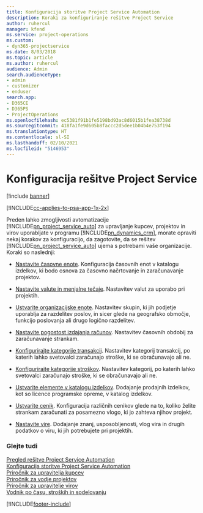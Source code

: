 ```yaml
---
title: Konfiguracija storitve Project Service Automation
description: Koraki za konfiguriranje rešitve Project Service
author: ruhercul
manager: kfend
ms.service: project-operations
ms.custom:
- dyn365-projectservice
ms.date: 8/03/2018
ms.topic: article
ms.author: ruhercul
audience: Admin
search.audienceType:
- admin
- customizer
- enduser
search.app:
- D365CE
- D365PS
- ProjectOperations
ms.openlocfilehash: ec5381f91b1fe5198bd93ac8d6015b1fea38738d
ms.sourcegitcommit: 418fa1fe9d605b8faccc2d5dee1b04b4e753f194
ms.translationtype: HT
ms.contentlocale: sl-SI
ms.lasthandoff: 02/10/2021
ms.locfileid: "5146953"
---
```

# <a name="configure-project-service"></a>Konfiguracija rešitve Project Service

[!include [banner](../includes/psa-now-project-operations.md)]

[!INCLUDE[cc-applies-to-psa-app-1x-2x](../includes/cc-applies-to-psa-app-1x-2x.md)]

Preden lahko zmogljivosti avtomatizacije [!INCLUDE[pn_project_service_auto](../includes/pn-project-service-auto.md)] za upravljanje kupcev, projektov in virov uporabljate v programu [!INCLUDE[pn_dynamics_crm](../includes/pn-dynamics-crm.md)], morate opraviti nekaj korakov za konfiguracijo, da zagotovite, da se rešitev [!INCLUDE[pn_project_service_auto](../includes/pn-project-service-auto.md)] ujema s potrebami vaše organizacije. Koraki so naslednji:  
  
-   [Nastavite časovne enote](../psa/set-up-time-units.md). Konfiguracija časovnih enot v katalogu izdelkov, ki bodo osnova za časovno načrtovanje in zaračunavanje projektov.  
  
-   [Nastavite valute in menjalne tečaje](../psa/set-up-currencies-exchange-rates.md). Nastavitev valut za uporabo pri projektih.  
  
-   [Ustvarite organizacijske enote](../psa/create-organizational-units.md). Nastavitev skupin, ki jih podjetje uporablja za razdelitev poslov, in sicer glede na geografsko območje, funkcijo poslovanja ali drugo logično razdelitev.  
  
-   [Nastavite pogostost izdajanja računov](../psa/set-up-invoice-frequencies.md). Nastavitev časovnih obdobij za zaračunavanje strankam.  
  
-   [Konfigurirajte kategorije transakcij](../psa/configure-transaction-categories.md). Nastavitev kategorij transakcij, po katerih lahko svetovalci zaračunajo stroške, ki se obračunavajo ali ne.  
  
-   [Konfigurirajte kategorije stroškov](../psa/configure-expense-categories.md). Nastavitev kategorij, po katerih lahko svetovalci zaračunajo stroške, ki se obračunavajo ali ne.  
  
-   [Ustvarite elemente v katalogu izdelkov](../psa/create-product-catalog-items.md). Dodajanje prodajnih izdelkov, kot so licence programske opreme, v katalog izdelkov.  
  
-   [Ustvarite cenik](../psa/create-price-list.md). Konfiguracija različnih cenikov glede na to, koliko želite strankam zaračunati za posamezno vlogo, ki jo zahteva njihov projekt.  
  
-   [Nastavite vire](../psa/set-up-resources.md). Dodajanje znanj, usposobljenosti, vlog vira in drugih podatkov o viru, ki jih potrebujete pri projektih.  
  
### <a name="see-also"></a>Glejte tudi  
 [Pregled rešitve Project Service Automation](../psa/overview.md)   
 [Konfiguracija storitve Project Service Automation](../psa/configure.md)   
 [Priročnik za upravitelja kupcev](../psa/account-manager-guide.md)   
 [Priročnik za vodje projektov](../psa/project-manager-guide.md)   
 [Priročnik za upravitelje virov](../psa/resource-manager-guide.md)   
 [Vodnik po času, stroških in sodelovanju](../psa/time-expense-collaboration-guide.md)


[!INCLUDE[footer-include](../includes/footer-banner.md)]